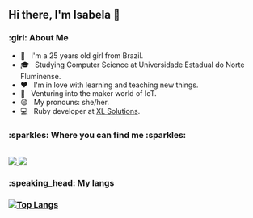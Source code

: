 <h2> Hi there, I'm Isabela 👋 </h2>

<h3> :girl: About Me </h3>

- :nail_care: &nbsp; I'm a 25 years old girl from Brazil.
- 🎓 &nbsp; Studying Computer Science at Universidade Estadual do Norte Fluminense.
- :hearts: &nbsp; I'm in love with learning and teaching new things.
- :wrench: &nbsp; Venturing into the maker world of IoT.
- 😄 &nbsp; My pronouns: she/her.
- :computer: &nbsp; Ruby developer at [XL Solutions](https://xl.solutions/).

<h3> :sparkles: Where you can find me :sparkles: </h3>

<p><br/>
  <a href="https://www.linkedin.com/in/isacoper/">
    <img src="https://img.shields.io/badge/linkedin-isacoper-blue">
  </a>
  
  <a href="https://www.instagram.com/isacoper/">
    <img src="https://img.shields.io/badge/instagram-isacoper-blue">
  </a>
</p>

<h3> :speaking_head: My langs <h3> 

[![Top Langs](https://github-readme-stats.vercel.app/api/top-langs/?username=isacoper&layout=compact)](https://github.com/anuraghazra/github-readme-stats)
